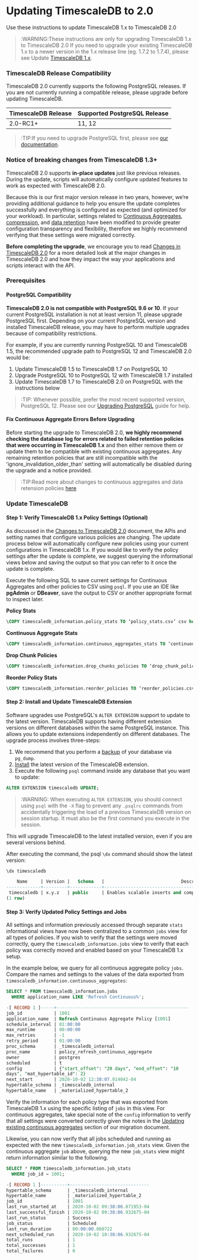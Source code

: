 # Updating TimescaleDB to 2.0 [](update)

Use these instructions to update TimescaleDB 1.x to TimescaleDB 2.0

>:WARNING:These instructions are only for upgrading TimescaleDB 1.x to TimescaleDB 2.0
> If you need to upgrade your existing TimescaleDB 1.x to a newer version in the 1.x
> release line (eg. 1.7.2 to 1.7.4), please see Update [TimescaleDB 1.x][update-tsdb-1].

### TimescaleDB Release Compatibility [](compatibility)

TimescaleDB 2.0 currently supports the following PostgreSQL releases. If you are not currently running 
a compatible release, please upgrade before updating TimescaleDB.

 TimescaleDB Release |   Supported PostgreSQL Release
 --------------------|-------------------------------
 2.0-RC1+            | 11, 12

>:TIP:If you need to upgrade PostgreSQL first, please see [our documentation][upgrade-pg].

### Notice of breaking changes from TimescaleDB 1.3+
TimescaleDB 2.0 supports **in-place updates** just like previous releases. During the update, scripts will automatically configure
updated features to work as expected with TimescaleDB 2.0.

Because this is our first major version release in two years, however, we’re providing additional guidance 
to help you ensure the update completes successfully and everything is configured as expected (and optimized 
for your workload). In particular, settings related to [Continuous Aggregates][caggs], [compression][compression], 
and [data retention][retention] have been modified to provide greater configuration transparency and flexibility, 
therefore we highly recommend verifying that these settings were migrated correctly.

**Before completing the upgrade**, we encourage you to read [Changes in TimescaleDB 2.0][changes-in-ts2] for a more 
detailed look at the major changes in TimescaleDB 2.0 and how they impact the way your applications and scripts 
interact with the API.

### Prerequisites [](prerequisites)
#### PostgreSQL Compatibility
**TimescaleDB 2.0 is not compatible with PostgreSQL 9.6 or 10**. If your current PostgreSQL installation is not 
at least version 11, please upgrade PostgreSQL first. Depending on your current PostgreSQL version and installed 
TimescaleDB release, you may have to perform multiple upgrades because of compatibility restrictions.

For example, if you are currently running PostgreSQL 10 and TimescaleDB 1.5, the recommended upgrade path to 
PostgreSQL 12 and TimescaleDB 2.0 would be:

1. Update TimescaleDB 1.5 to TimescaleDB 1.7 on PostgreSQL 10
1. Upgrade PostgreSQL 10 to PostgreSQL 12 with TimescaleDB 1.7 installed
1. Update TimescaleDB 1.7 to TimescaleDB 2.0 on PostgreSQL with the instructions below

>:TIP: Whenever possible, prefer the most recent supported version, PostgreSQL 12. Please see our [Upgrading PostgreSQL][upgrade-pg] guide for help.

#### Fix Continuous Aggregate Errors Before Upgrading
Before starting the upgrade to TimescaleDB 2.0, **we highly recommend checking the database log for errors 
related to failed retention policies that were occurring in TimescaleDB 1.x** and then either remove them or 
update them to be compatible with existing continuous aggregates. Any remaining retention policies that are 
still incompatible with the 'ignore_invalidation_older_than' setting will automatically be disabled during 
the upgrade and a notice provided.

>:TIP:Read more about changes to continuous aggregates and data retension policies [here][retention-cagg-changes]


### Update TimescaleDB [](start-update)

#### Step 1: Verify TimescaleDB 1.x Policy Settings (Optional)

As discussed in the [Changes to TimescaleDB 2.0][changes-in-ts2] document, the APIs and setting names
that configure various policies are changing. The update process below will automatically configure
new policies using your current configurations in TimescaleDB 1.x.  If you would like to verify
the policy settings after the update is complete, we suggest querying the informational views below
and saving the output so that you can refer to it once the update is complete.

Execute the following SQL to save current settings for Continuous Aggregates and other policies to CSV using `psql`. If you use an IDE like **pgAdmin** or **DBeaver**, save the output to CSV or another appropriate format to inspect later.

**Policy Stats**
```SQL
\COPY timescaledb_information.policy_stats TO ‘policy_stats.csv’ csv header
```

**Continuous Aggregate Stats**
```SQL
\COPY timescaledb_information.continuous_aggregates_stats TO ‘continuous_aggregates_stats.csv’ csv header
```

**Drop Chunk Policies**
```SQL
\COPY timescaledb_information.drop_chunks_policies TO ‘drop_chunk_policies.csv’ csv header
```
**Reorder Policy Stats**
```SQL
\COPY timescaledb_information.reorder_policies TO ‘reorder_policies.csv’ csv header
```

#### Step 2: Install and Update TimescaleDB Extension

Software upgrades use PostgreSQL's `ALTER EXTENSION` support to update to the
latest version. TimescaleDB supports having different extension
versions on different databases within the same PostgreSQL instance. This
allows you to update extensions independently on different databases.  The
upgrade process involves three-steps:

1. We recommend that you perform a [backup][] of your database via `pg_dump`.
1. [Install][] the latest version of the TimescaleDB extension.
1. Execute the following `psql` command inside any database that you want to
   update:

```sql
ALTER EXTENSION timescaledb UPDATE;
```

>:WARNING: When executing `ALTER EXTENSION`, you should connect using `psql`
with the `-X` flag to prevent any `.psqlrc` commands from accidentally
triggering the load of a previous TimescaleDB version on session startup. 
It must also be the first command you execute in the session. 
<!-- -->

This will upgrade TimescaleDB to the latest installed version, even if you
are several versions behind.

After executing the command, the psql `\dx` command should show the latest version:

```sql
\dx timescaledb

    Name     | Version |   Schema   |                             Description
-------------+---------+------------+---------------------------------------------------------------------
 timescaledb | x.y.z   | public     | Enables scalable inserts and complex queries for time-series data
(1 row)
```

#### Step 3: Verify Updated Policy Settings and Jobs

All settings and information previously accessed through separate `stats` informational views have now
been centralized to a common `jobs` view for all types of policies. If you wish to verify that the settings
were moved correctly, query the `timescaledb_information.jobs` view to verify that each policy was correctly
moved and enabled based on your TimescaleDB 1.x setup.

In the example below, we query for all continuous aggregate policy `jobs`. Compare the names and settings
to the values of the data exported from `timescaledb_information.continuous_aggregates`:

```SQL
SELECT * FROM timescaledb_information.jobs
  WHERE application_name LIKE 'Refresh Continuous%';

-[ RECORD 1 ]-----+--------------------------------------------------
job_id            | 1001
application_name  | Refresh Continuous Aggregate Policy [1001]
schedule_interval | 01:00:00
max_runtime       | 00:00:00
max_retries       | -1
retry_period      | 01:00:00
proc_schema       | _timescaledb_internal
proc_name         | policy_refresh_continuous_aggregate
owner             | postgres
scheduled         | t
config            | {"start_offset": "20 days", "end_offset": "10 
days", "mat_hypertable_id": 2}
next_start        | 2020-10-02 12:38:07.014042-04
hypertable_schema | _timescaledb_internal
hypertable_name   | _materialized_hypertable_2
```

Verify the information for each policy type that was exported from TimescaleDB 1.x using the specific
listing of `jobs` in this view. For continuous aggregates, take special note of the `config` information
to verify that all settings were converted correctly given the notes in the 
[Updating existing continuous aggregates][changes-in-ts2-caggs] section of our migration document.

Likewise, you can now verify that all jobs scheduled and running as expected with the new `timescaledb_information.job_stats` 
view. Given the continuous aggregate `job` above, querying the new `job_stats` view might return information similar 
to the following.

```SQL
SELECT * FROM timescaledb_information.job_stats
  WHERE job_id = 1001;

-[ RECORD 1 ]----------+------------------------------
hypertable_schema      | _timescaledb_internal
hypertable_name        | _materialized_hypertable_2
job_id                 | 1001
last_run_started_at    | 2020-10-02 09:38:06.871953-04
last_successful_finish | 2020-10-02 09:38:06.932675-04
last_run_status        | Success
job_status             | Scheduled
last_run_duration      | 00:00:00.060722
next_scheduled_run     | 2020-10-02 10:38:06.932675-04
total_runs             | 1
total_successes        | 1
total_failures         | 0
```


[upgrade-pg]: /update-timescaledb/upgrade-pg
[update-tsdb-1]: /update-timescaledb/update-db-1
[update-tsdb-2]: /update-timescaledb/update-db-2
[pg_upgrade]: https://www.postgresql.org/docs/current/static/pgupgrade.html
[backup]: /using-timescaledb/backup
[Install]: /getting-started/installation
[telemetry]: /using-timescaledb/telemetry
[volumes]: https://docs.docker.com/engine/admin/volumes/volumes/
[bind-mounts]: https://docs.docker.com/engine/admin/volumes/bind-mounts/
[caggs]: /using-timescaledb/continuous-aggregates
[compression]: /using-timescaledb/compression
[retention]: /using-timescaledb/data-retention
[retention-cagg-changes]: /getting-started/changes-in-timescaledb-2#retention-and-caggs
[changes-in-ts2]: /release-notes/changes-in-timescaledb-2
[changes-in-ts2-caggs]: /release-notes/changes-in-timescaledb-2#updating-continuous-aggregates